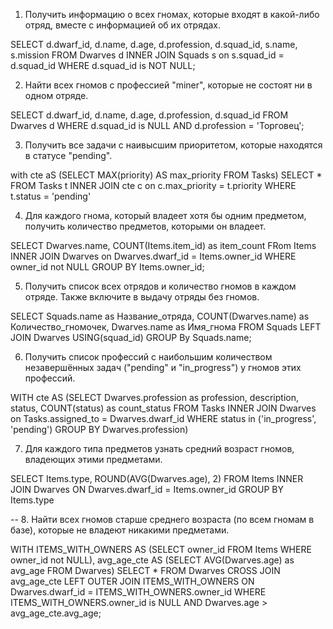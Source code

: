 
1. Получить информацию о всех гномах, которые входят в какой-либо отряд, вместе с информацией об их отрядах.

SELECT d.dwarf_id, d.name, d.age, d.profession, d.squad_id, s.name, s.mission FROM Dwarves d
INNER JOIN Squads s on s.squad_id = d.squad_id
WHERE d.squad_id is NOT NULL;


2. Найти всех гномов с профессией "miner", которые не состоят ни в одном отряде.

SELECT d.dwarf_id, d.name, d.age, d.profession, d.squad_id FROM Dwarves d
WHERE d.squad_id is NULL AND d.profession = 'Торговец';


3. Получить все задачи с наивысшим приоритетом, которые находятся в статусе "pending".

with cte aS (SELECT MAX(priority) AS max_priority FROM Tasks)
SELECT * FROM Tasks t 
INNER JOIN cte c on c.max_priority = t.priority
WHERE t.status = 'pending'

4. Для каждого гнома, который владеет хотя бы одним предметом, получить количество предметов, которыми он владеет.

SELECT Dwarves.name, COUNT(Items.item_id) as item_count
FRom Items INNER JOIN Dwarves on Dwarves.dwarf_id = Items.owner_id
WHERE owner_id not NULL
GROUP BY Items.owner_id;


5. Получить список всех отрядов и количество гномов в каждом отряде. Также включите в выдачу отряды без гномов.

SELECT Squads.name as Название_отряда, 
COUNT(Dwarves.name) as Количество_гномочек, 
Dwarves.name as Имя_гнома 
FROM Squads 
LEFT JOIN Dwarves USING(squad_id)
GROUP By Squads.name;

6. Получить список профессий с наибольшим количеством незавершённых задач ("pending" и "in_progress") у гномов этих профессий.

WITH cte AS (SELECT Dwarves.profession as profession, description, status, COUNT(status) as count_status FROM Tasks
INNER JOIN Dwarves on Tasks.assigned_to = Dwarves.dwarf_id
WHERE status in ('in_progress', 'pending')
GROUP BY Dwarves.profession)


7. Для каждого типа предметов узнать средний возраст гномов, владеющих этими предметами.

SELECT Items.type, ROUND(AVG(Dwarves.age), 2) FROM Items
INNER JOIN Dwarves
ON Dwarves.dwarf_id = Items.owner_id
GROUP BY Items.type

-- 8. Найти всех гномов старше среднего возраста (по всем гномам в базе), которые не владеют никакими предметами.

WITH ITEMS_WITH_OWNERS AS (SELECT owner_id FROM Items WHERE owner_id not NULL), 
avg_age_cte AS (SELECT AVG(Dwarves.age) as avg_age FROM Dwarves)
SELECT * FROM Dwarves CROSS JOIN avg_age_cte
LEFT OUTER JOIN ITEMS_WITH_OWNERS ON Dwarves.dwarf_id = ITEMS_WITH_OWNERS.owner_id 
WHERE ITEMS_WITH_OWNERS.owner_id is NULL AND Dwarves.age > avg_age_cte.avg_age;

